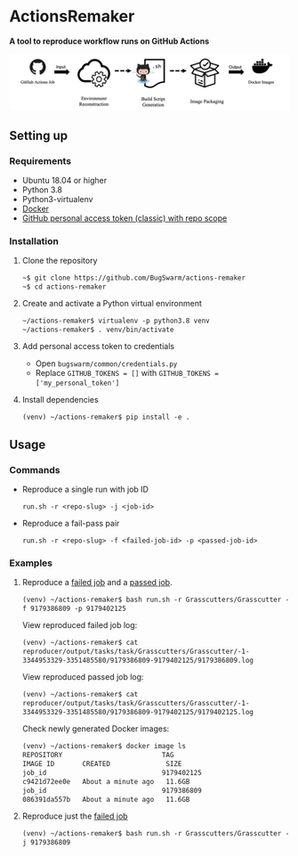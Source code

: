 # ActionsRemaker
**A tool to reproduce workflow runs on GitHub Actions**

![ActionsRemaker](./figures/actions-remaker.png)

## Setting up

### Requirements

* Ubuntu 18.04 or higher
* Python 3.8
* Python3-virtualenv
* [Docker](https://docs.docker.com/engine/install/ubuntu/)
* [GitHub personal access token (classic) with repo scope](https://docs.github.com/en/authentication/keeping-your-account-and-data-secure/creating-a-personal-access-token)

### Installation

1. Clone the repository
    ```shell
    ~$ git clone https://github.com/BugSwarm/actions-remaker
    ~$ cd actions-remaker
    ```

2. Create and activate a Python virtual environment
    ```shell
    ~/actions-remaker$ virtualenv -p python3.8 venv
    ~/actions-remaker$ . venv/bin/activate
    ```

3. Add personal access token to credentials
   - Open `bugswarm/common/credentials.py`
   - Replace `GITHUB_TOKENS = []` with `GITHUB_TOKENS = ['my_personal_token']`


4. Install dependencies
    ```shell
    (venv) ~/actions-remaker$ pip install -e .
    ```

## Usage

### Commands

- Reproduce a single run with job ID
    ```shell
    run.sh -r <repo-slug> -j <job-id>
    ```
- Reproduce a fail-pass pair
    ```shell
    run.sh -r <repo-slug> -f <failed-job-id> -p <passed-job-id>
    ```


### Examples

1. Reproduce a [failed job](https://github.com/Grasscutters/Grasscutter/actions/runs/3344953329/jobs/5552953144) and a [passed job](https://github.com/Grasscutters/Grasscutter/actions/runs/3351485580/jobs/5552966102).
    ``` shell
    (venv) ~/actions-remaker$ bash run.sh -r Grasscutters/Grasscutter -f 9179386809 -p 9179402125
    ```
    View reproduced failed job log:
    ```shell
    (venv) ~/actions-remaker$ cat reproducer/output/tasks/task/Grasscutters/Grasscutter/-1-3344953329-3351485580/9179386809-9179402125/9179386809.log
    ```
    View reproduced passed job log:
    ```shell
    (venv) ~/actions-remaker$ cat reproducer/output/tasks/task/Grasscutters/Grasscutter/-1-3344953329-3351485580/9179386809-9179402125/9179402125.log
    ```
    Check newly generated Docker images:
    ```shell
    (venv) ~/actions-remaker$ docker image ls
    REPOSITORY                         TAG                                       IMAGE ID       CREATED              SIZE
    job_id                             9179402125                                c9421d72ee0e   About a minute ago   11.6GB
    job_id                             9179386809                                086391da557b   About a minute ago   11.6GB
    ```
3. Reproduce just the [failed job](https://github.com/Grasscutters/Grasscutter/actions/runs/3344953329/jobs/5552953144)
    ``` shell
    (venv) ~/actions-remaker$ bash run.sh -r Grasscutters/Grasscutter -j 9179386809
    ```
